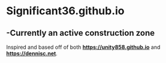 # **Significant36.github.io**
-Currently an active construction zone
--------------------------------
Inspired and based off of both **https://unity858.github.io** and **https://dennisc.net**.

